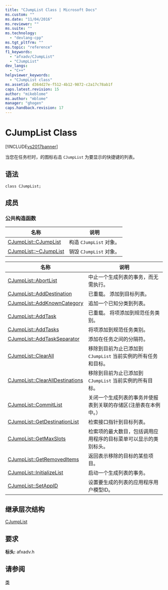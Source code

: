 ```yaml
---
title: "CJumpList Class | Microsoft Docs"
ms.custom: ""
ms.date: "11/04/2016"
ms.reviewer: ""
ms.suite: ""
ms.technology: 
  - "devlang-cpp"
ms.tgt_pltfrm: ""
ms.topic: "reference"
f1_keywords: 
  - "afxadv/CJumpList"
  - "CJumpList"
dev_langs: 
  - "C++"
helpviewer_keywords: 
  - "CJumpList class"
ms.assetid: d364d27e-f512-4b12-9872-c2a17c78ab1f
caps.latest.revision: 15
author: "mikeblome"
ms.author: "mblome"
manager: "ghogen"
caps.handback.revision: 17
---
```

# CJumpList Class
[!INCLUDE[vs2017banner](../../assembler/inline/includes/vs2017banner.md)]

当您在任务栏时，的图标右击 `CJumpList` 为要显示的快捷键的列表。  
  
## 语法  
  
```  
class CJumpList;  
```  
  
## 成员  
  
### 公共构造函数  
  
|名称|说明|  
|--------|--------|  
|[CJumpList::CJumpList](../Topic/CJumpList::CJumpList.md)|构造 `CJumpList` 对象。|  
|[CJumpList::~CJumpList](../Topic/CJumpList::~CJumpList.md)|销毁 `CJumpList` 对象。|  
  
|名称|说明|  
|--------|--------|  
|[CJumpList::AbortList](../Topic/CJumpList::AbortList.md)|中止一个生成列表的事务，而无需执行。|  
|[CJumpList::AddDestination](../Topic/CJumpList::AddDestination.md)|已重载。  添加到目标列表。|  
|[CJumpList::AddKnownCategory](../Topic/CJumpList::AddKnownCategory.md)|追加一个已知分类到列表。|  
|[CJumpList::AddTask](../Topic/CJumpList::AddTask.md)|已重载。  将项添加到规范任务类别。|  
|[CJumpList::AddTasks](../Topic/CJumpList::AddTasks.md)|将项添加到规范任务类别。|  
|[CJumpList::AddTaskSeparator](../Topic/CJumpList::AddTaskSeparator.md)|添加在任务之间的分隔符。|  
|[CJumpList::ClearAll](../Topic/CJumpList::ClearAll.md)|移除到目前为止已添加到 `CJumpList` 当前实例的所有任务和目标。|  
|[CJumpList::ClearAllDestinations](../Topic/CJumpList::ClearAllDestinations.md)|移除到目前为止已添加到 `CJumpList` 当前实例的所有目标。|  
|[CJumpList::CommitList](../Topic/CJumpList::CommitList.md)|关闭一个生成列表的事务并使报表到关联的存储区\(注册表在本例中。）|  
|[CJumpList::GetDestinationList](../Topic/CJumpList::GetDestinationList.md)|检索接口指针到目标列表。|  
|[CJumpList::GetMaxSlots](../Topic/CJumpList::GetMaxSlots.md)|检索项的最大数目，包括调用应用程序的目标菜单可以显示的类别标头。|  
|[CJumpList::GetRemovedItems](../Topic/CJumpList::GetRemovedItems.md)|返回表示移除的目标的某些项目。|  
|[CJumpList::InitializeList](../Topic/CJumpList::InitializeList.md)|启动一个生成列表的事务。|  
|[CJumpList::SetAppID](../Topic/CJumpList::SetAppID.md)|设置要生成的列表的应用程序用户模型ID。|  
  
## 继承层次结构  
 [CJumpList](../../mfc/reference/cjumplist-class.md)  
  
## 要求  
 **标头:** afxadv.h  
  
## 请参阅  
 [类](../../mfc/reference/mfc-classes.md)